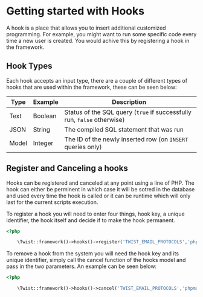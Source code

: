 # Getting started with Hooks

A hook is a place that allows you to insert additional customized programming. For example, you might want to run some specific code every time a new user is created. You would achive this by registering a hook in the framework.

## Hook Types

Each hook accepts an input type, there are a couple of different types of hooks that are used within the framework, these can be seen below:

| Type             | Example | Description                                                                                        |
| ---------------- | ------- | -------------------------------------------------------------------------------------------------- |
| Text             | Boolean | Status of the SQL query (`true` if successfully run, `false` otherwise)                            |
| JSON             | String  | The compiled SQL statement that was run                                                            |
| Model            | Integer | The ID of the newly inserted row (on `INSERT` queries only)                                        |

## Register and Canceling a hooks

Hooks can be registered and canceled at any point using a line of PHP. The hook can either be perminent in which case it will be sotred in the database and used every time the hook is called or it can be runtime which will only last for the current scripts execution.

To register a hook you will need to enter four things, hook key, a unique identifier, the hook itself and decide if to make the hook permanent.
```php
<?php

	\Twist::framework()->hooks()->register('TWIST_EMAIL_PROTOCOLS','phpmailer',array('model' => 'Packages\phpmailer\Models\Send'),true);

```

To remove a hook from the system you will need the hook key and its unique identifier, simply call the cancel function of the hooks model and pass in the two parameters. An example can be seen below:

```php
<?php

	\Twist::framework()->hooks()->cancel('TWIST_EMAIL_PROTOCOLS','phpmailer-email-protocol',true);

```